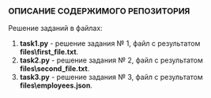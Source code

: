 ### **ОПИСАНИЕ СОДЕРЖИМОГО РЕПОЗИТОРИЯ**

Решение заданий в файлах:
1. **task1.py** - решение задания № 1, файл с результатом **files\first_file.txt**.
1. **task2.py** - решение задания № 2, файл с результатом **files\second_file.txt**.
1. **task3.py** - решение задания № 3, файл с результатом **files\employees.json**.
